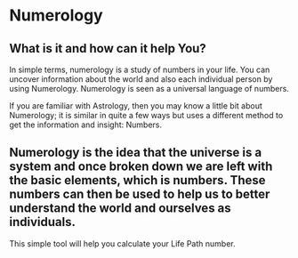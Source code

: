 # Numerology
What is it and how can it help You?
---
In simple terms, numerology is a study of numbers in your life. 
You can uncover information about the world and also each individual person by using Numerology. 
Numerology is seen as a universal language of numbers.

If you are familiar with Astrology, then you may know a little bit about Numerology; 
it is similar in quite a few ways but uses a different method to get the information and insight: Numbers.

Numerology is the idea that the universe is a system and once broken down we are left with the basic elements, which is numbers. 
These numbers can then be used to help us to better understand the world and ourselves as individuals.
---
This simple tool will help you calculate your Life Path number.
